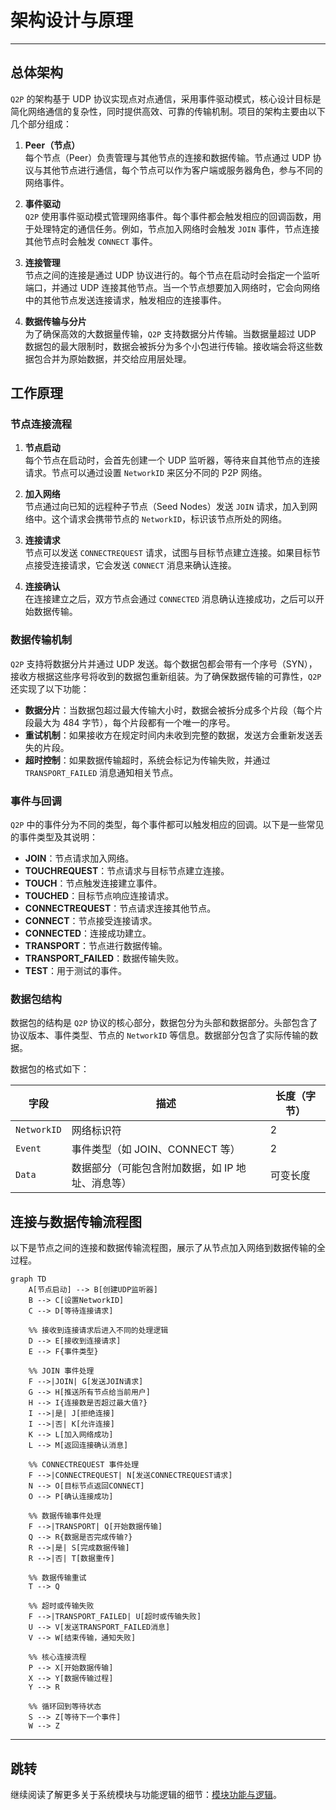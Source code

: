 # 架构设计与原理

---

## 总体架构

`Q2P` 的架构基于 UDP 协议实现点对点通信，采用事件驱动模式，核心设计目标是简化网络通信的复杂性，同时提供高效、可靠的传输机制。项目的架构主要由以下几个部分组成：

1. **Peer（节点）**  
   每个节点（Peer）负责管理与其他节点的连接和数据传输。节点通过 UDP 协议与其他节点进行通信，每个节点可以作为客户端或服务器角色，参与不同的网络事件。

2. **事件驱动**  
   `Q2P` 使用事件驱动模式管理网络事件。每个事件都会触发相应的回调函数，用于处理特定的通信任务。例如，节点加入网络时会触发 `JOIN` 事件，节点连接其他节点时会触发 `CONNECT` 事件。

3. **连接管理**  
   节点之间的连接是通过 UDP 协议进行的。每个节点在启动时会指定一个监听端口，并通过 UDP 连接其他节点。当一个节点想要加入网络时，它会向网络中的其他节点发送连接请求，触发相应的连接事件。

4. **数据传输与分片**  
   为了确保高效的大数据量传输，`Q2P` 支持数据分片传输。当数据量超过 UDP 数据包的最大限制时，数据会被拆分为多个小包进行传输。接收端会将这些数据包合并为原始数据，并交给应用层处理。

## 工作原理

### 节点连接流程

1. **节点启动**  
   每个节点在启动时，会首先创建一个 UDP 监听器，等待来自其他节点的连接请求。节点可以通过设置 `NetworkID` 来区分不同的 P2P 网络。

2. **加入网络**  
   节点通过向已知的远程种子节点（Seed Nodes）发送 `JOIN` 请求，加入到网络中。这个请求会携带节点的 `NetworkID`，标识该节点所处的网络。

3. **连接请求**  
   节点可以发送 `CONNECTREQUEST` 请求，试图与目标节点建立连接。如果目标节点接受连接请求，它会发送 `CONNECT` 消息来确认连接。

4. **连接确认**  
   在连接建立之后，双方节点会通过 `CONNECTED` 消息确认连接成功，之后可以开始数据传输。

### 数据传输机制

`Q2P` 支持将数据分片并通过 UDP 发送。每个数据包都会带有一个序号（SYN），接收方根据这些序号将收到的数据包重新组装。为了确保数据传输的可靠性，`Q2P` 还实现了以下功能：

- **数据分片**：当数据包超过最大传输大小时，数据会被拆分成多个片段（每个片段最大为 484 字节），每个片段都有一个唯一的序号。
- **重试机制**：如果接收方在规定时间内未收到完整的数据，发送方会重新发送丢失的片段。
- **超时控制**：如果数据传输超时，系统会标记为传输失败，并通过 `TRANSPORT_FAILED` 消息通知相关节点。

### 事件与回调

`Q2P` 中的事件分为不同的类型，每个事件都可以触发相应的回调。以下是一些常见的事件类型及其说明：

- **JOIN**：节点请求加入网络。
- **TOUCHREQUEST**：节点请求与目标节点建立连接。
- **TOUCH**：节点触发连接建立事件。
- **TOUCHED**：目标节点响应连接请求。
- **CONNECTREQUEST**：节点请求连接其他节点。
- **CONNECT**：节点接受连接请求。
- **CONNECTED**：连接成功建立。
- **TRANSPORT**：节点进行数据传输。
- **TRANSPORT_FAILED**：数据传输失败。
- **TEST**：用于测试的事件。

### 数据包结构

数据包的结构是 `Q2P` 协议的核心部分，数据包分为头部和数据部分。头部包含了协议版本、事件类型、节点的 `NetworkID` 等信息。数据部分包含了实际传输的数据。

数据包的格式如下：

| 字段          | 描述                     | 长度（字节）  |
| ------------- | ------------------------ | ------------- |
| `NetworkID`   | 网络标识符               | 2             |
| `Event`       | 事件类型（如 JOIN、CONNECT 等） | 2             |
| `Data`        | 数据部分（可能包含附加数据，如 IP 地址、消息等） | 可变长度     |

## 连接与数据传输流程图

以下是节点之间的连接和数据传输流程图，展示了从节点加入网络到数据传输的全过程。

```mermaid
graph TD
    A[节点启动] --> B[创建UDP监听器]
    B --> C[设置NetworkID]
    C --> D[等待连接请求]

    %% 接收到连接请求后进入不同的处理逻辑
    D --> E[接收到连接请求]
    E --> F{事件类型}

    %% JOIN 事件处理
    F -->|JOIN| G[发送JOIN请求]
    G --> H[推送所有节点给当前用户]
    H --> I{连接数是否超过最大值?}
    I -->|是| J[拒绝连接]
    I -->|否| K[允许连接]
    K --> L[加入网络成功]
    L --> M[返回连接确认消息]

    %% CONNECTREQUEST 事件处理
    F -->|CONNECTREQUEST| N[发送CONNECTREQUEST请求]
    N --> O[目标节点返回CONNECT]
    O --> P[确认连接成功]

    %% 数据传输事件处理
    F -->|TRANSPORT| Q[开始数据传输]
    Q --> R{数据是否完成传输?}
    R -->|是| S[完成数据传输]
    R -->|否| T[数据重传]

    %% 数据传输重试
    T --> Q

    %% 超时或传输失败
    F -->|TRANSPORT_FAILED| U[超时或传输失败]
    U --> V[发送TRANSPORT_FAILED消息]
    V --> W[结束传输，通知失败]

    %% 核心连接流程
    P --> X[开始数据传输]
    X --> Y[数据传输过程]
    Y --> R

    %% 循环回到等待状态
    S --> Z[等待下一个事件]
    W --> Z
```

---

## 跳转

继续阅读了解更多关于系统模块与功能逻辑的细节：[模块功能与逻辑](03_modules_and_logic.md)。

